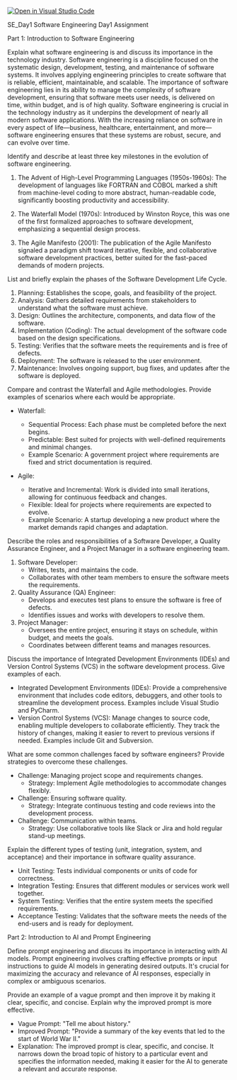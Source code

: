 [![Open in Visual Studio Code](https://classroom.github.com/assets/open-in-vscode-2e0aaae1b6195c2367325f4f02e2d04e9abb55f0b24a779b69b11b9e10269abc.svg)](https://classroom.github.com/online_ide?assignment_repo_id=15574292&assignment_repo_type=AssignmentRepo)

SE_Day1
Software Engineering Day1 Assignment

Part 1: Introduction to Software Engineering

Explain what software engineering is and discuss its importance in the technology industry.
Software engineering is a discipline focused on the systematic design, development, testing, and maintenance of software systems. It involves applying engineering principles to create software that is reliable, efficient, maintainable, and scalable. The importance of software engineering lies in its ability to manage the complexity of software development, ensuring that software meets user needs, is delivered on time, within budget, and is of high quality. Software engineering is crucial in the technology industry as it underpins the development of nearly all modern software applications. With the increasing reliance on software in every aspect of life—business, healthcare, entertainment, and more—software engineering ensures that these systems are robust, secure, and can evolve over time.

Identify and describe at least three key milestones in the evolution of software engineering.
1. The Advent of High-Level Programming Languages (1950s-1960s): The development of languages like FORTRAN and COBOL marked a shift from machine-level coding to more abstract, human-readable code, significantly boosting productivity and accessibility.

2. The Waterfall Model (1970s): Introduced by Winston Royce, this was one of the first formalized approaches to software development, emphasizing a sequential design process.

3. The Agile Manifesto (2001): The publication of the Agile Manifesto signaled a paradigm shift toward iterative, flexible, and collaborative software development practices, better suited for the fast-paced demands of modern projects.

List and briefly explain the phases of the Software Development Life Cycle.
1. Planning: Establishes the scope, goals, and feasibility of the project.
2. Analysis: Gathers detailed requirements from stakeholders to understand what the software must achieve.
3. Design: Outlines the architecture, components, and data flow of the software.
4. Implementation (Coding): The actual development of the software code based on the design specifications.
5. Testing: Verifies that the software meets the requirements and is free of defects.
6. Deployment: The software is released to the user environment.
7. Maintenance: Involves ongoing support, bug fixes, and updates after the software is deployed.

Compare and contrast the Waterfall and Agile methodologies. Provide examples of scenarios where each would be appropriate.
- Waterfall:
  - Sequential Process: Each phase must be completed before the next begins.
  - Predictable: Best suited for projects with well-defined requirements and minimal changes.
  - Example Scenario: A government project where requirements are fixed and strict documentation is required.

- Agile:
  - Iterative and Incremental: Work is divided into small iterations, allowing for continuous feedback and changes.
  - Flexible: Ideal for projects where requirements are expected to evolve.
  - Example Scenario: A startup developing a new product where the market demands rapid changes and adaptation.

Describe the roles and responsibilities of a Software Developer, a Quality Assurance Engineer, and a Project Manager in a software engineering team.
1. Software Developer:
   - Writes, tests, and maintains the code.
   - Collaborates with other team members to ensure the software meets the requirements.
2. Quality Assurance (QA) Engineer:
   - Develops and executes test plans to ensure the software is free of defects.
   - Identifies issues and works with developers to resolve them.
3. Project Manager:
   - Oversees the entire project, ensuring it stays on schedule, within budget, and meets the goals.
   - Coordinates between different teams and manages resources.

Discuss the importance of Integrated Development Environments (IDEs) and Version Control Systems (VCS) in the software development process. Give examples of each.
- Integrated Development Environments (IDEs): Provide a comprehensive environment that includes code editors, debuggers, and other tools to streamline the development process. Examples include Visual Studio and PyCharm.
- Version Control Systems (VCS): Manage changes to source code, enabling multiple developers to collaborate efficiently. They track the history of changes, making it easier to revert to previous versions if needed. Examples include Git and Subversion.

What are some common challenges faced by software engineers? Provide strategies to overcome these challenges.
- Challenge: Managing project scope and requirements changes.
  - Strategy: Implement Agile methodologies to accommodate changes flexibly.
- Challenge: Ensuring software quality.
  - Strategy: Integrate continuous testing and code reviews into the development process.
- Challenge: Communication within teams.
  - Strategy: Use collaborative tools like Slack or Jira and hold regular stand-up meetings.

Explain the different types of testing (unit, integration, system, and acceptance) and their importance in software quality assurance.
- Unit Testing: Tests individual components or units of code for correctness.
- Integration Testing: Ensures that different modules or services work well together.
- System Testing: Verifies that the entire system meets the specified requirements.
- Acceptance Testing: Validates that the software meets the needs of the end-users and is ready for deployment.

Part 2: Introduction to AI and Prompt Engineering

Define prompt engineering and discuss its importance in interacting with AI models.
Prompt engineering involves crafting effective prompts or input instructions to guide AI models in generating desired outputs. It's crucial for maximizing the accuracy and relevance of AI responses, especially in complex or ambiguous scenarios.

Provide an example of a vague prompt and then improve it by making it clear, specific, and concise. Explain why the improved prompt is more effective.
- Vague Prompt: "Tell me about history."
- Improved Prompt: "Provide a summary of the key events that led to the start of World War II."
- Explanation: The improved prompt is clear, specific, and concise. It narrows down the broad topic of history to a particular event and specifies the information needed, making it easier for the AI to generate a relevant and accurate response.
